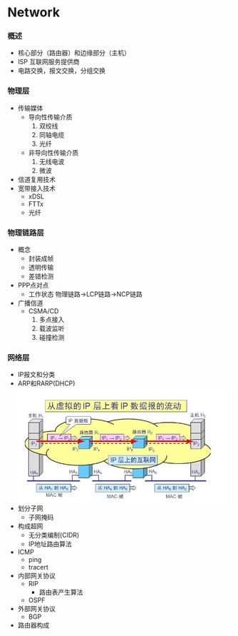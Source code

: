# Network

### 概述
* 核心部分（路由器）和边缘部分（主机）
* ISP 互联网服务提供商
* 电路交换，报文交换，分组交换

### 物理层
* 传输媒体
    * 导向性传输介质
        1. 双绞线
        2. 同轴电缆
        3. 光纤
    * 非导向性传输介质
        1. 无线电波
        2. 微波
* 信道复用技术
* 宽带接入技术
    * xDSL
    * FTTx
    * 光纤
    
### 物理链路层
* 概念
    * 封装成帧
    * 透明传输
    * 差错检测
* PPP点对点
  * 工作状态 物理链路->LCP链路->NCP链路
* 广播信道
  * CSMA/CD
    1. 多点接入
    2. 载波监听
    3. 碰撞检测
    
### 网络层
* IP报文和分类
* ARP和RARP(DHCP)
  ![](ip_mac_transfer.png)
* 划分子网
    * 子网掩码
* 构成超网
    * 无分类编制(CIDR)
    * IP地址路由算法
* ICMP
    * ping
    * tracert
* 内部网关协议
  * RIP
    * 路由表产生算法
  * OSPF
* 外部网关协议
  * BGP
* 路由器构成
    